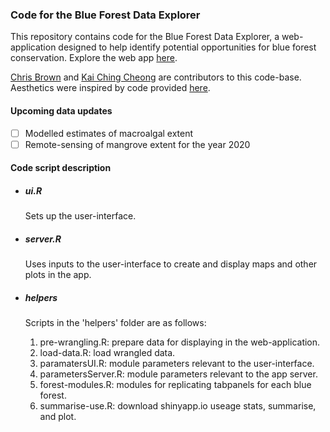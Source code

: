 ### Code for the Blue Forest Data Explorer

This repository contains code for the Blue Forest Data Explorer, a web-application designed to help identify potential opportunities for blue forest conservation. Explore the web app [here](https://global-wetlands.shinyapps.io/blue-forests-app/).

[Chris Brown](https://github.com/cbrown5) and [Kai Ching Cheong](https://github.com/kitecheong) are contributors to this code-base.
Aesthetics were inspired by code provided [here](https://github.com/molly-williams/deltaSLR_map).

#### Upcoming data updates 

- [ ] Modelled estimates of macroalgal extent
- [ ] Remote-sensing of mangrove extent for the year 2020

#### Code script description

- ##### ui.R
  Sets up the user-interface. 
  
- ##### server.R
  Uses inputs to the user-interface to create and display maps and other plots in the app.
  
- ##### helpers
  Scripts in the 'helpers' folder are as follows:
  1. pre-wrangling.R: prepare data for displaying in the web-application.
  2. load-data.R: load wrangled data.
  3. paramatersUI.R: module parameters relevant to the user-interface.
  4. parametersServer.R: module parameters relevant to the app server.
  5. forest-modules.R: modules for replicating tabpanels for each blue forest.
  6. summarise-use.R: download shinyapp.io useage stats, summarise, and plot.



